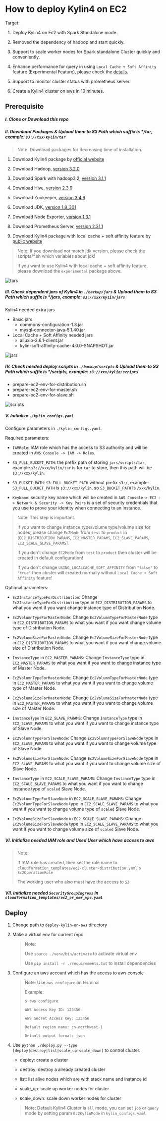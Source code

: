 # How to deploy Kylin4 on EC2

Target: 

1. Deploy Kylin4 on Ec2 with Spark Standalone mode.

2. Removed the dependency of hadoop and start quickly.

3. Support to scale worker nodes for Spark standalone Cluster quickly and conveniently.

4. Enhance performance for query in using  `Local Cache + Soft Affinity` feature (Experimental Feature), please check the [details](https://mp.weixin.qq.com/s/jEPvWJwSClQcMLPm64s4fQ).

5. Support to monitor cluster status with prometheus server.

6. Create a Kylin4 cluster on aws in 10 minutes.

## Prerequisite

##### I. Clone or Download this repo

##### II. Download Packages & Upload them to S3 Path which suffix is */tar, example: `s3://xxx/kylin/tar`

> Note: Download packages for decreasing time of installation.

1. Download Kylin4 package by [official website](https://kylin.apache.org/download/)

2. Download Hadoop, [version 3.2.0](https://archive.apache.org/dist/hadoop/common/hadoop-3.2.0/hadoop-3.2.0.tar.gz)

3. Download Spark with hadoop3.2, [version 3.1.1](https://archive.apache.org/dist/spark/spark-3.1.1/spark-3.1.1-bin-hadoop3.2.tgz)

4. Download Hive, [version 2.3.9](https://archive.apache.org/dist/hive/hive-2.3.9/apache-hive-2.3.9-bin.tar.gz)

5. Download Zookeeper, [version 3.4.9](https://archive.apache.org/dist/zookeeper/zookeeper-3.4.9/zookeeper-3.4.9.tar.gz)

6. Download JDK, [version 1.8_301](https://www.oracle.com/java/technologies/javase/javase8u211-later-archive-downloads.html)

7. Download Node Exporter, [version 1.3.1](https://github.com/prometheus/node_exporter/releases/download/v1.3.1/node_exporter-1.3.1.linux-amd64.tar.gz)

8. Download Prometheus Server, [version 2.31.1](https://github.com/prometheus/prometheus/releases/download/v2.31.1/prometheus-2.31.1.linux-amd64.tar.gz)

9. Download Kylin4 package with local cache + soft affinity feature by [public website](https://s3.cn-northwest-1.amazonaws.com.cn/asia.public.kyligence.io/kylin/apache-kylin-4.0.0-bin-spark3-soft.tar.gz)

> Note: 
>   If you download not match jdk version, please check the scripts/*.sh which variables about jdk!
>
>   If you want to use Kylin4 with local cache + soft affinity feature, please download the `experimental` package above.

![tars](images/tars.jpg)

##### III. Check dependent jars of Kylin4 in `./backup/jars` & Upload them to S3 Path which suffix is */jars, example: `s3://xxx/kylin/jars`

Kylin4 needed extra jars

- Basic jars
    - commons-configuration-1.3.jar
    - mysql-connector-java-5.1.40.jar
- Local Cache + Soft Affinity needed jars
    - alluxio-2.6.1-client.jar
    - kylin-soft-affinity-cache-4.0.0-SNAPSHOT.jar

![jars](images/jars.png)

##### IV. Check needed deploy scripts in `./backup/scripts` & Upload them to S3 Path which suffix is */scripts, example: `s3://xxx/kylin/scripts`

- prepare-ec2-env-for-distribution.sh
- prepare-ec2-env-for-master.sh
- prepare-ec2-env-for-slave.sh

![scripts](images/scripts.png)

##### V. Initialize `./kylin_configs.yaml`

Configure parameters in `./kylin_configs.yaml`.

Required parameters:

- `IAMRole`: IAM role which has the access to S3 authority and will be created in `AWS Console -> IAM -> Roles`.

- `S3_FULL_BUCKET_PATH`: the prefix path of storing `jars/scripts/tar`, example `s3://xxx/kylin/tar` is for `tar` to store, then this path will be `s3://xxx/kylin`.

- `S3_BUCKET_PATH`: `S3_FULL_BUCKET_PATH` without prefix `s3:/`, example: `S3_FULL_BUCKET_PATH` is `s3://xxx/kylin`, so `S3_BUCKET_PATH` is `/xxx/kylin`.

- `KeyName`: security key name which will be created in `AWS Console-> EC2 -> Network & Security -> Key Pairs` is a set of security credentials that you use to prove your identity when connecting to an instance.

> Note: 
>   This step is important.  
>
>   If you want to change instance type/volume type/volume size for nodes, please change `Ec2Mode` from `test` to `product` in [`EC2_DISTRIBUTION_PARAMS`, `EC2_MASTER_PARAMS`, `EC2_SLAVE_PARAMS`, `EC2_SCALE_SLAVE_PARAMS`].
>
>   If you don't change `EC2Mode` from `test` to `product` then cluster will be created in default configuration!
>
>   If you don't change `USING_LOCALCACHE_SOFT_AFFINITY` from `"false"` to `"true"` then cluster will created normally without `Local Cache + Soft Affinity` feature!

Optional parameters:

- `Ec2InstanceTypeForDistribution`: Change `Ec2InstanceTypeForDistribution` type in `EC2_DISTRIBUTION_PARAMS` to what you want if you want change instance type of Distribution Node.

- `Ec2VolumnTypeForMasterNode`: Change `Ec2VolumnTypeForMasterNode` type in `EC2_DISTRIBUTION_PARAMS` to what you want if you want change volume type of Distribution Node.

- `Ec2VolumeSizeForMasterNode`: Change `Ec2VolumeSizeForMasterNode` type in `EC2_DISTRIBUTION_PARAMS` to what you want if you want change volume size of Distribution Node.

- `InstanceType` in `EC2_MASTER_PARAMS`: Change `InstanceType` type in `EC2_MASTER_PARAMS` to what you want if you want to change instance type of Master Node.

- `Ec2VolumnTypeForMasterNode`: Change `Ec2VolumnTypeForMasterNode` type in `EC2_MASTER_PARAMS` to what you want if you want to change volume type of Master Node.

- `Ec2VolumeSizeForMasterNode`: Change `Ec2VolumeSizeForMasterNode` type in `EC2_MASTER_PARAMS` to what you want if you want to change volume size of Master Node.

- `InstanceType` in `EC2_SLAVE_PARAMS`: Change `InstanceType` type in `EC2_SLAVE_PARAMS` to what you want if you want to change instance type of Slave Node.

- `Ec2VolumnTypeForSlaveNode`: Change `Ec2VolumnTypeForSlaveNode` type in `EC2_SLAVE_PARAMS` to what you want if you want to change volume type of Slave Node.

- `Ec2VolumeSizeForSlaveNode`: Change `Ec2VolumeSizeForSlaveNode` type in `EC2_SLAVE_PARAMS` to what you want if you want to change volume size of Slave Node.

- `InstanceType` in `EC2_SCALE_SLAVE_PARAMS`: Change `InstanceType` type in `EC2_SCALE_SLAVE_PARAMS` to what you want if you want to change instance type of `scaled` Slave Node.

- `Ec2VolumnTypeForSlaveNode` in `EC2_SCALE_SLAVE_PARAMS`: Change `Ec2VolumnTypeForSlaveNode` type in `EC2_SCALE_SLAVE_PARAMS` to what you want if you want to change volume type of `scaled` Slave Node.

- `Ec2VolumeSizeForSlaveNode` in `EC2_SCALE_SLAVE_PARAMS`: Change `Ec2VolumeSizeForSlaveNode` type in `EC2_SCALE_SLAVE_PARAMS` to what you want if you want to change volume size of `scaled` Slave Node.


##### VI. Initialize needed IAM role and Used User which have access to aws

> Note: 
>
> If IAM role has created, then set the role name to `cloudformation_templates/ec2-cluster-distribution.yaml`'s `Ec2OperationRole`
> 
> The working user who also must have the access to `S3`

##### VII. Initialize needed `SecurityGroupIngress` in `cloudformation_templates/ec2_or_emr_vpc.yaml`

## Deploy

1. Change path to `deploy-kylin-on-aws` directory

2. Make a virtual env for current repo

    > Note: 
    >  
    >  Use `source ./venv/bin/activate` to activate virtual env
    >
    >  Use `pip install -r ./requirements.txt` to install dependencies

3. Configure an aws account which has the access to aws console

    > Note: Use `aws configure` on terminal
    > 
    > Example:
    > 
    >     $ aws configure
    >
    >     AWS Access Key ID: 123456
    >
    >     AWS Secret Access Key: 123456
    >
    >     Default region name: cn-northwest-1
    >
    >     Default output format: json

4. Use `python ./deploy.py --type [deploy|destroy|list|scale_up|scale_down]` to control cluster.
   - deploy: create a cluster
   
   - destroy: destroy a already created cluster
   
   - list: list alive nodes which are with stack name and instance id
   
   - scale_up: scale up worker nodes for cluster
   
   - scale_down: scale down worker nodes for cluster

    > Note: Default Kylin4 Cluster is `all` mode, you can set `job` or `query` mode by setting param `Ec2KylinMode` in `kylin_configs.yaml`
